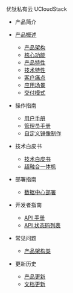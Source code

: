 <div class="sidebar_title icon-product__ucloudstack">优钛私有云 UCloudStack</div>




- 产品简介
- [产品概述](/UCloudStack/README.md)
  - [产品架构](/UCloudStack/arch.md)
  - [核心功能](/UCloudStack/features.md)
  - [产品特性](/UCloudStack/advantages.md)
  - [技术特性](/UCloudStack/techadv.md)
  - [客户痛点](/UCloudStack/painpoint.md)
  - [应用场景](/UCloudStack/scenario.md)
  - [交付模式](/UCloudStack/deliver.md)
- 操作指南  

    - [用户手册](/UCloudStack/UserGuide/README.md)
    - [管理员手册](/UCloudStack/AdminGuide/README.md)
    - [自定义镜像制作](/UCloudStack/CustomImage/CustomImage.md)
- 技术白皮书

    - [技术白皮书](/UCloudStack/TechWhitepaper/TechWhitepaper.md)
    - [超融合一体机](/UCloudStack/UHyperBox/UHyperBox.md)
- 部署指南

    - [数据中心部署](/UCloudStack/DataCenterDeploy/DataCenterDeploy.md)
- 开发者指南 

    - [API 手册](/UCloudStack/APIGuide/APIGuide.md)
    - [API 状态码列表](/UCloudStack/APIGuide/APIRetcode.md)
- 常见问题

    - [产品架构类](/UCloudStack/faq.md)
- 更新历史

    - [产品更新](/UCloudStack/Changelog/changelog.md)
    - [文档更新](/UCloudStack/Changelog/docschangelog.md)








